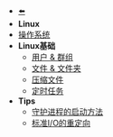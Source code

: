 - [⬅️](/README)
- **Linux**
- [操作系统](linux/os)
- **Linux基础**
    - [用户 & 群组](linux/user-management)
    - [文件 & 文件夹]()
    - [压缩文件]()
    - [定时任务](linux/cron)
- **Tips**
    - [守护进程的启动方法](linux/daemon)
    - [标准I/O的重定向](linux/stdio-redirect)